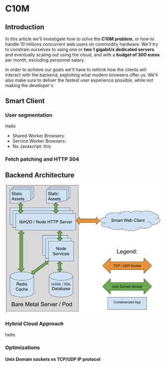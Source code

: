 # C10M
## Introduction
In this article we'll investigate how to solve the **C10M problem**, or how to handle 10 millions concurrent web users on commodity hardware. We'll try to constrain ourselves to using one or **two 1 gigabit/s dedicated servers** and eventually scaling out using the cloud, and with a **budget of 300 euros** per month, excluding personnel salary.

In order to achieve our goals we'll have to rethink how the clients will interact with the backend, exploiting what modern browsers offer us. We'll also make sure to deliver the fastest user experience possible, while not making the developer's 

## Smart Client
### User segmentation
Hello

 - Shared Worker Browsers: 
 - Service Worker Browsers:
 - No Javascript:
 this

### Fetch patching and HTTP 304
## Backend Architecture
![Server Layout](https://raw.githubusercontent.com/alberto-esposito/C10M/master/assets/server.svg)
### Hybrid Cloud Approach
hello
### Optimizations
#### Unix Domain sockets vs TCP/UDP IP protocol
<!--stackedit_data:
eyJoaXN0b3J5IjpbOTQ2NDg4MzcwLC0xMjg1OTA2MDEwLC02Mz
gyMTY5MjUsLTIwMjMxMzUyMiwtMTA3NDY1ODM1OSwtNDMwNzEw
MDA2LDU5NjkyNDM2XX0=
-->